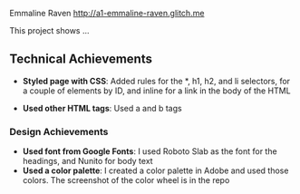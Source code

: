 Emmaline Raven
http://a1-emmaline-raven.glitch.me

This project shows ...

## Technical Achievements
- **Styled page with CSS**: Added rules for the *, h1, h2, and li selectors, for a couple of elements by ID, and inline for a link in the body of the HTML
 
- **Used other HTML tags**: Used a and b tags

### Design Achievements
- **Used font from Google Fonts**: I used Roboto Slab as the font for the headings, and Nunito for body text
- **Used a color palette**: I created a color palette in Adobe and used those colors. The screenshot of the color wheel is in the repo
